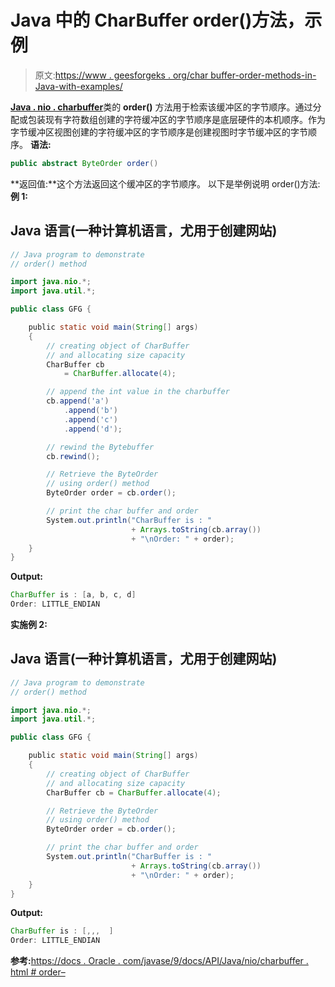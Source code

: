 # Java 中的 CharBuffer order()方法，示例

> 原文:[https://www . geesforgeks . org/char buffer-order-methods-in-Java-with-examples/](https://www.geeksforgeeks.org/charbuffer-order-methods-in-java-with-examples/)

[**Java . nio . charbuffer**](https://www.geeksforgeeks.org/tag/java-charbuffer/)类的 **order()** 方法用于检索该缓冲区的字节顺序。通过分配或包装现有字符数组创建的字符缓冲区的字节顺序是底层硬件的本机顺序。作为字节缓冲区视图创建的字符缓冲区的字节顺序是创建视图时字节缓冲区的字节顺序。
**语法:**

```java
public abstract ByteOrder order()
```

**返回值:**这个方法返回这个缓冲区的字节顺序。
以下是举例说明 order()方法:
**例 1:**

## Java 语言(一种计算机语言，尤用于创建网站)

```java
// Java program to demonstrate
// order() method

import java.nio.*;
import java.util.*;

public class GFG {

    public static void main(String[] args)
    {
        // creating object of CharBuffer
        // and allocating size capacity
        CharBuffer cb
            = CharBuffer.allocate(4);

        // append the int value in the charbuffer
        cb.append('a')
            .append('b')
            .append('c')
            .append('d');

        // rewind the Bytebuffer
        cb.rewind();

        // Retrieve the ByteOrder
        // using order() method
        ByteOrder order = cb.order();

        // print the char buffer and order
        System.out.println("CharBuffer is : "
                           + Arrays.toString(cb.array())
                           + "\nOrder: " + order);
    }
}
```

**Output:** 

```java
CharBuffer is : [a, b, c, d]
Order: LITTLE_ENDIAN
```

**实施例 2:**

## Java 语言(一种计算机语言，尤用于创建网站)

```java
// Java program to demonstrate
// order() method

import java.nio.*;
import java.util.*;

public class GFG {

    public static void main(String[] args)
    {
        // creating object of CharBuffer
        // and allocating size capacity
        CharBuffer cb = CharBuffer.allocate(4);

        // Retrieve the ByteOrder
        // using order() method
        ByteOrder order = cb.order();

        // print the char buffer and order
        System.out.println("CharBuffer is : "
                           + Arrays.toString(cb.array())
                           + "\nOrder: " + order);
    }
}
```

**Output:** 

```java
CharBuffer is : [,,,  ]
Order: LITTLE_ENDIAN
```

**参考:**[https://docs . Oracle . com/javase/9/docs/API/Java/nio/charbuffer . html # order–](https://docs.oracle.com/javase/9/docs/api/java/nio/CharBuffer.html#order--)